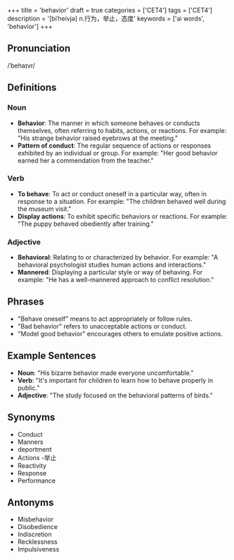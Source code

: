 +++
title = 'behavior'
draft = true
categories = ['CET4']
tags = ['CET4']
description = '[biˈheivjə] n.行为，举止，态度'
keywords = ['ai words', 'behavior']
+++

## Pronunciation
/ˈbehaɪvr/

## Definitions
### Noun
- **Behavior**: The manner in which someone behaves or conducts themselves, often referring to habits, actions, or reactions. For example: "His strange behavior raised eyebrows at the meeting."
- **Pattern of conduct**: The regular sequence of actions or responses exhibited by an individual or group. For example: "Her good behavior earned her a commendation from the teacher."

### Verb
- **To behave**: To act or conduct oneself in a particular way, often in response to a situation. For example: "The children behaved well during the museum visit."
- **Display actions**: To exhibit specific behaviors or reactions. For example: "The puppy behaved obediently after training."

### Adjective
- **Behavioral**: Relating to or characterized by behavior. For example: "A behavioral psychologist studies human actions and interactions."
- **Mannered**: Displaying a particular style or way of behaving. For example: "He has a well-mannered approach to conflict resolution."

## Phrases
- "Behave oneself" means to act appropriately or follow rules.
- "Bad behavior" refers to unacceptable actions or conduct.
- "Model good behavior" encourages others to emulate positive actions.

## Example Sentences
- **Noun**: "His bizarre behavior made everyone uncomfortable."
- **Verb**: "It's important for children to learn how to behave properly in public."
- **Adjective**: "The study focused on the behavioral patterns of birds."

## Synonyms
- Conduct
- Manners
- deportment
- Actions
-举止
- Reactivity
- Response
- Performance

## Antonyms
- Misbehavior
- Disobedience
- Indiscretion
- Recklessness
- Impulsiveness
